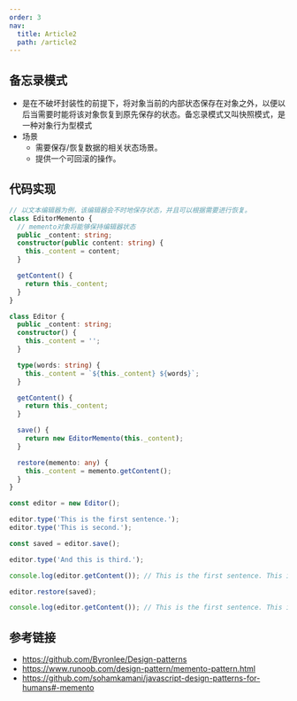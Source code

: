 ```yaml
---
order: 3
nav:
  title: Article2
  path: /article2
---
```


## 备忘录模式

- 是在不破坏封装性的前提下，将对象当前的内部状态保存在对象之外，以便以后当需要时能将该对象恢复到原先保存的状态。备忘录模式又叫快照模式，是一种对象行为型模式
- 场景
  - 需要保存/恢复数据的相关状态场景。
  - 提供一个可回滚的操作。

## 代码实现

```typescript
// 以文本编辑器为例，该编辑器会不时地保存状态，并且可以根据需要进行恢复。
class EditorMemento {
  // memento对象将能够保持编辑器状态
  public _content: string;
  constructor(public content: string) {
    this._content = content;
  }

  getContent() {
    return this._content;
  }
}

class Editor {
  public _content: string;
  constructor() {
    this._content = '';
  }

  type(words: string) {
    this._content = `${this._content} ${words}`;
  }

  getContent() {
    return this._content;
  }

  save() {
    return new EditorMemento(this._content);
  }

  restore(memento: any) {
    this._content = memento.getContent();
  }
}

const editor = new Editor();

editor.type('This is the first sentence.');
editor.type('This is second.');

const saved = editor.save();

editor.type('And this is third.');

console.log(editor.getContent()); // This is the first sentence. This is second. And this is third.

editor.restore(saved);

console.log(editor.getContent()); // This is the first sentence. This is second.
```

## 参考链接

- https://github.com/Byronlee/Design-patterns
- https://www.runoob.com/design-pattern/memento-pattern.html
- https://github.com/sohamkamani/javascript-design-patterns-for-humans#-memento
